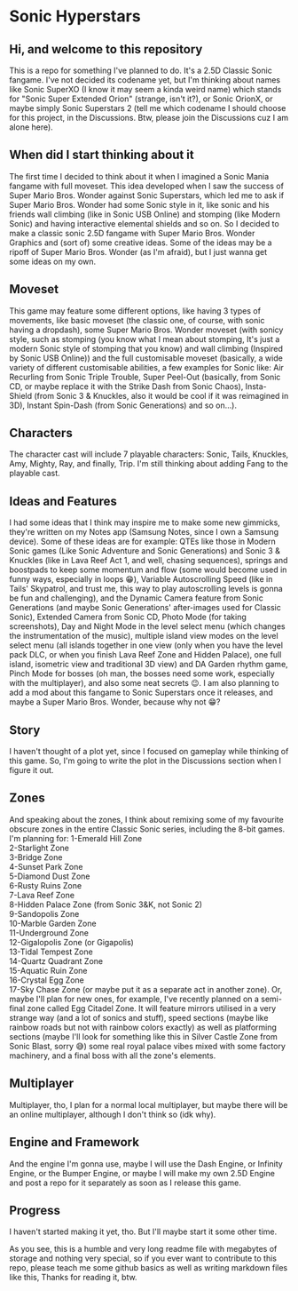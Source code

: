 # Sonic Hyperstars
## Hi, and welcome to this repository
This is a repo for something I've planned to do. It's a 2.5D Classic Sonic fangame. I've not decided its codename yet, but I'm thinking about names like Sonic SuperXO (I know it may seem a kinda weird name) which stands for "Sonic Super Extended Orion" (strange, isn't it?), or Sonic OrionX, or maybe simply Sonic Superstars 2 (tell me which codename I should choose for this project, in the Discussions. Btw, please join the Discussions cuz I am alone here).

## When did I start thinking about it
The first time I decided to think about it when I imagined a Sonic Mania fangame with full moveset. This idea developed when I saw the success of Super Mario Bros. Wonder against Sonic Superstars, which led me to ask if Super Mario Bros. Wonder had some Sonic style in it, like sonic and his friends wall climbing (like in Sonic USB Online) and stomping (like Modern Sonic) and having interactive elemental shields and so on. So I decided to make a classic sonic 2.5D fangame with Super Mario Bros. Wonder Graphics and (sort of) some creative ideas. Some of the ideas may be a ripoff of Super Mario Bros. Wonder (as I'm afraid), but I just wanna get some ideas on my own.

## Moveset
This game may feature some different options, like having 3 types of movements, like basic moveset (the classic one, of course, with sonic having a dropdash), some Super Mario Bros. Wonder moveset (with sonicy style, such as stomping (you know what I mean about stomping, It's just a modern Sonic style of stomping that you know) and wall climbing (Inspired by Sonic USB Online)) and the full customisable moveset (basically, a wide variety of different customisable abilities, a few examples for Sonic like: Air Recurling from Sonic Triple Trouble, Super Peel-Out (basically, from Sonic CD, or maybe replace it with the Strike Dash from Sonic Chaos), Insta-Shield (from Sonic 3 & Knuckles, also it would be cool if it was reimagined in 3D), Instant Spin-Dash (from Sonic Generations) and so on...).

## Characters
The character cast will include 7 playable characters: Sonic, Tails, Knuckles, Amy, Mighty, Ray, and finally, Trip. I'm still thinking about adding Fang to the playable cast.

## Ideas and Features
I had some ideas that I think may inspire me to make some new gimmicks, they're written on my Notes app (Samsung Notes, since I own a Samsung device). Some of these ideas are for example: QTEs like those in Modern Sonic games (Like Sonic Adventure and Sonic Generations) and Sonic 3 & Knuckles (like in Lava Reef Act 1, and well, chasing sequences), springs and boostpads to keep some momentum and flow (some would become used in funny ways, especially in loops 😁), Variable Autoscrolling Speed (like in Tails' Skypatrol, and trust me, this way to play autoscrolling levels is gonna be fun and challenging), and the Dynamic Camera feature from Sonic Generations (and maybe Sonic Generations' after-images used for Classic Sonic), Extended Camera from Sonic CD, Photo Mode (for taking screenshots), Day and Night Mode in the level select menu (which changes the instrumentation of the music), multiple island view modes on the level select menu (all islands together in one view (only when you have the level pack DLC, or when you finish Lava Reef Zone and Hidden Palace), one full island, isometric view and traditional 3D view) and DA Garden rhythm game, Pinch Mode for bosses (oh man, the bosses need some work, especially with the multiplayer), and also some neat secrets 😉.
I am also planning to add a mod about this fangame to Sonic Superstars once it releases, and maybe a Super Mario Bros. Wonder, because why not 😁?

## Story
I haven't thought of a plot yet, since I focused on gameplay while thinking of this game. So, I'm going to write the plot in the Discussions section when I figure it out.

## Zones
And speaking about the zones, I think about remixing some of my favourite obscure zones in the entire Classic Sonic series, including the 8-bit games. I'm planning for:
1-Emerald Hill Zone  
2-Starlight Zone  
3-Bridge Zone  
4-Sunset Park Zone  
5-Diamond Dust Zone  
6-Rusty Ruins Zone  
7-Lava Reef Zone  
8-Hidden Palace Zone (from Sonic 3&K, not Sonic 2)  
9-Sandopolis Zone  
10-Marble Garden Zone  
11-Underground Zone  
12-Gigalopolis Zone (or Gigapolis)  
13-Tidal Tempest Zone  
14-Quartz Quadrant Zone  
15-Aquatic Ruin Zone  
16-Crystal Egg Zone  
17-Sky Chase Zone (or maybe put it as a separate act in another zone).  Or, maybe I'll plan for new ones, for example, I've recently planned on a semi-final zone called Egg Citadel Zone. It will feature mirrors utilised in a very strange way (and a lot of sonics and stuff), speed sections (maybe like rainbow roads but not with rainbow colors exactly) as well as platforming sections (maybe I'll look for something like this in Silver Castle Zone from Sonic Blast, sorry 😅) some real royal palace vibes mixed with some factory machinery, and a final boss with all the zone's elements.

## Multiplayer
Multiplayer, tho, I plan for a normal local multiplayer, but maybe there will be an online multiplayer, although I don't think so (idk why).

## Engine and Framework
And the engine I'm gonna use, maybe I will use the Dash Engine, or Infinity Engine, or the Bumper Engine, or maybe I will make my own 2.5D Engine and post a repo for it separately as soon as I release this game.

## Progress
I haven't started making it yet, tho. But I'll maybe start it some other time.


As you see, this is a humble and very long readme file with megabytes of storage and nothing very special, so if you ever want to contribute to this repo, please teach me some github basics as well as writing markdown files like this, Thanks for reading it, btw.
